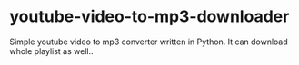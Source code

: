 # youtube-video-to-mp3-downloader
Simple youtube video to mp3 converter written in Python. It can download whole playlist as well..
